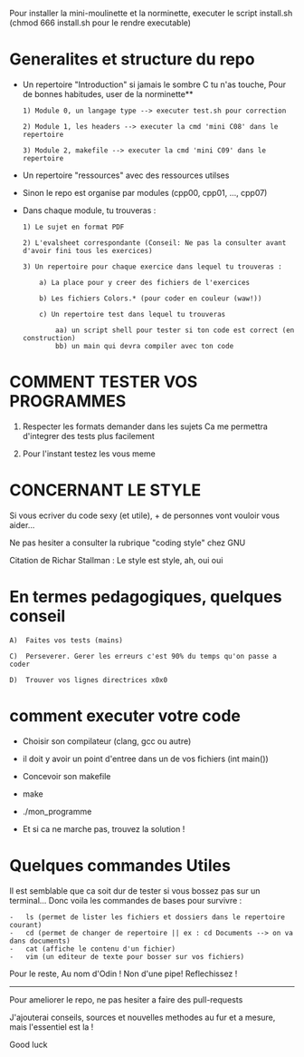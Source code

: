 

Pour installer la mini-moulinette et la norminette,
executer le script install.sh (chmod 666 install.sh pour le rendre executable)



#   Generalites et structure du repo    #

-   Un repertoire "Introduction" si jamais le sombre C tu n'as touche,
    Pour de bonnes habitudes, user de la norminette**
        
        1) Module 0, un langage type --> executer test.sh pour correction

        2) Module 1, les headers --> executer la cmd 'mini C08' dans le repertoire

        3) Module 2, makefile --> executer la cmd 'mini C09' dans le repertoire


-   Un repertoire "ressources" avec des ressources utilses

-   Sinon le repo est organise par modules (cpp00, cpp01, ..., cpp07)

-   Dans chaque module, tu trouveras :
        
        1) Le sujet en format PDF
        
        2) L'evalsheet correspondante (Conseil: Ne pas la consulter avant d'avoir fini tous les exercices)
        
        3) Un repertoire pour chaque exercice dans lequel tu trouveras :
            
            a) La place pour y creer des fichiers de l'exercices
            
            b) Les fichiers Colors.* (pour coder en couleur (waw!))
            
            c) Un repertoire test dans lequel tu trouveras
                
                aa) un script shell pour tester si ton code est correct (en construction)
                bb) un main qui devra compiler avec ton code


#   COMMENT TESTER VOS PROGRAMMES   #

1) Respecter les formats demander dans les sujets
Ca me permettra d'integrer des tests plus facilement

2) Pour l'instant testez les vous meme



#   CONCERNANT LE STYLE  #

Si vous ecriver du code sexy (et utile), + de personnes vont vouloir vous aider...

Ne pas hesiter a consulter la rubrique "coding style" chez GNU

Citation de Richar Stallman :
   Le style est style, ah, oui oui


#   En termes pedagogiques, quelques conseil  #

    A)  Faites vos tests (mains)

    C)  Perseverer. Gerer les erreurs c'est 90% du temps qu'on passe a coder

    D)  Trouver vos lignes directrices x0x0



#   comment executer votre code     #

-   Choisir son compilateur (clang, gcc ou autre)

-   il doit y avoir un point d'entree dans un de vos fichiers (int  main())

-   Concevoir son makefile

-   make

-   ./mon_programme

-   Et si ca ne marche pas, trouvez la solution !


#   Quelques commandes Utiles
Il est semblable que ca soit dur de tester si vous bossez pas sur un terminal...
Donc voila les commandes de bases pour survivre :

    -   ls (permet de lister les fichiers et dossiers dans le repertoire courant)
    -   cd (permet de changer de repertoire || ex : cd Documents --> on va dans documents)
    -   cat (affiche le contenu d'un fichier)
    -   vim (un editeur de texte pour bosser sur vos fichiers)


Pour le reste, Au nom d'Odin ! Non d'une pipe! Reflechissez !


--------------------------------------------------------------------------

Pour ameliorer le repo, ne pas hesiter a faire des pull-requests

J'ajouterai conseils, sources et nouvelles methodes au fur et a mesure, mais l'essentiel est la !


Good luck
